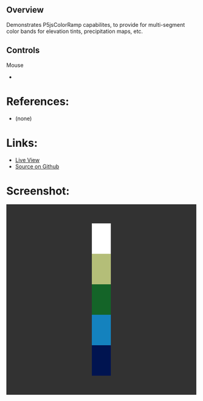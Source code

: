 ## Overview

Demonstrates P5jsColorRamp capabilites, to provide for multi-segment color bands for elevation tints, precipitation maps, etc.


## Controls

Mouse

- 


# References:
* (none)

# Links: 

* [Live View][live-view]
* [Source on Github][source-code]

# Screenshot:

![screenshot][screenshot-01]

[p5js-home]: http://p5js.org/
[source-code]: https://github.com/brianhonohan/sketchbook/tree/master/p5js/common/examples/color-ramp/
[live-view]: https://brianhonohan.com/sketchbook/p5js/common/examples/color-ramp/
[screenshot-01]: ./screenshot-01.png